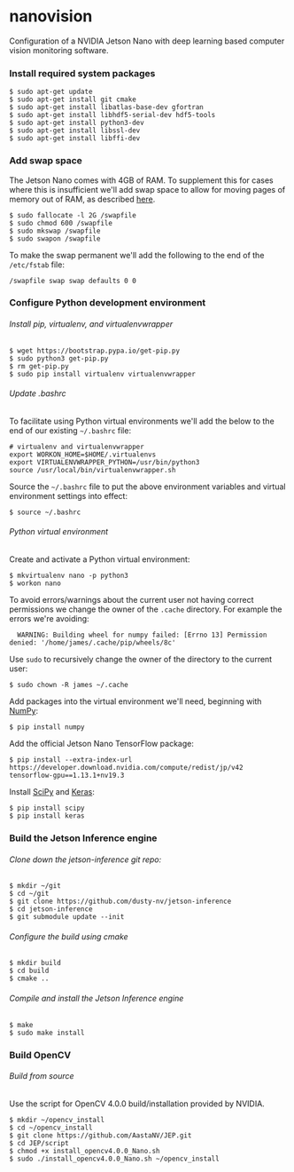 # nanovision
Configuration of a NVIDIA Jetson Nano with deep learning based computer vision monitoring software.

### Install required system packages
```
$ sudo apt-get update
$ sudo apt-get install git cmake
$ sudo apt-get install libatlas-base-dev gfortran
$ sudo apt-get install libhdf5-serial-dev hdf5-tools
$ sudo apt-get install python3-dev
$ sudo apt-get install libssl-dev
$ sudo apt-get install libffi-dev
```

### Add swap space
The Jetson Nano comes with 4GB of RAM. To supplement this for cases where this is insufficient we'll add swap space to allow for moving pages of memory out of RAM, as described [here](https://linuxize.com/post/how-to-add-swap-space-on-ubuntu-18-04/).
```
$ sudo fallocate -l 2G /swapfile
$ sudo chmod 600 /swapfile
$ sudo mkswap /swapfile
$ sudo swapon /swapfile
```

To make the swap permanent we'll add the following to the end of the `/etc/fstab` file:

```
/swapfile swap swap defaults 0 0
```

### Configure Python development environment
###### Install pip, virtualenv, and virtualenvwrapper
```
$ wget https://bootstrap.pypa.io/get-pip.py
$ sudo python3 get-pip.py
$ rm get-pip.py
$ sudo pip install virtualenv virtualenvwrapper
```
###### Update .bashrc

To facilitate using Python virtual environments we'll add the below to the end of our existing `~/.bashrc` file:
```
# virtualenv and virtualenvwrapper
export WORKON_HOME=$HOME/.virtualenvs
export VIRTUALENVWRAPPER_PYTHON=/usr/bin/python3
source /usr/local/bin/virtualenvwrapper.sh
```

Source the `~/.bashrc` file to put the above environment variables and virtual environment settings into effect:
```
$ source ~/.bashrc
```

###### Python virtual environment

Create and activate a Python virtual environment:
```
$ mkvirtualenv nano -p python3
$ workon nano
```

To avoid errors/warnings about the current user not having correct permissions we change the owner of the `.cache` directory. For example the errors we're avoiding:

```
  WARNING: Building wheel for numpy failed: [Errno 13] Permission denied: '/home/james/.cache/pip/wheels/8c'
```

Use `sudo` to recursively change the owner of the directory to the current user:

```
$ sudo chown -R james ~/.cache
```

Add packages into the virtual environment we'll need, beginning with [NumPy](https://www.numpy.org/):
```
$ pip install numpy
```
Add the official Jetson Nano TensorFlow package:

```
$ pip install --extra-index-url https://developer.download.nvidia.com/compute/redist/jp/v42 tensorflow-gpu==1.13.1+nv19.3
```

Install [SciPy](https://www.scipy.org/) and [Keras](https://keras.io/):
```
$ pip install scipy
$ pip install keras
```

### Build the Jetson Inference engine
###### Clone down the jetson-inference git repo:
```
$ mkdir ~/git 
$ cd ~/git
$ git clone https://github.com/dusty-nv/jetson-inference
$ cd jetson-inference
$ git submodule update --init
```

###### Configure the build using cmake
```
$ mkdir build
$ cd build
$ cmake ..
```
###### Compile and install the Jetson Inference engine
```
$ make
$ sudo make install
```

### Build OpenCV
###### Build from source
Use the script for OpenCV 4.0.0 build/installation provided by NVIDIA.
```
$ mkdir ~/opencv_install
$ cd ~/opencv_install
$ git clone https://github.com/AastaNV/JEP.git
$ cd JEP/script
$ chmod +x install_opencv4.0.0_Nano.sh
$ sudo ./install_opencv4.0.0_Nano.sh ~/opencv_install
```
